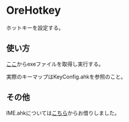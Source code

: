 # OreHotkey

ホットキーを設定する。

## 使い方

[ここ](https://github.com/nosoosso/OreHotkey/releases)からexeファイルを取得し実行する。

実際のキーマップはKeyConfig.ahkを参照のこと。

## その他

IME.ahkについては[こちら](http://www6.atwiki.jp/eamat/pages/17.html)からお借りしました。
